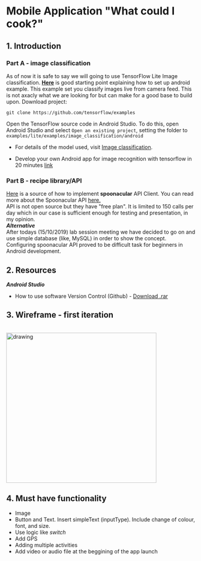 # Mobile Application "What could I cook?"
## 1. Introduction
### Part A - image classification
As of now it is safe to say we will going to use TensorFlow Lite Image classification.
[**Here**](https://github.com/tensorflow/examples/tree/master/lite/examples/image_classification/android) is good starting point explaining how to set up android example. This example set you classify images live from camera feed. This is not axacly what we are looking for but can make for a good base to build upon.
Download project: 
```
git clone https://github.com/tensorflow/examples
```

Open the TensorFlow source code in Android Studio. To do this, open Android
Studio and select `Open an existing project`, setting the folder to
`examples/lite/examples/image_classification/android`

* For details of the model used, visit [Image classification](https://www.tensorflow.org/lite/models/image_classification/overview).

* Develop your own Android app for image recognition with tensorflow in 20 minutes [link](https://medium.com/@sa_m_u/develop-your-own-android-image-recognition-app-with-tensorflow-in-20-minutes)

### Part B - recipe library/API</br>
[Here](https://github.com/ddsky/spoonacular-api-clients/tree/7bb2b9668369b3fd64300a8f078636da7dad9d6c/android) is a source of how to implement **spoonacular** API Client.
You can read more about the Spoonacular API [here.](https://github.com/dechantoine/androidproject/blob/master/spoonacular-api-slides.pdf)
<br>
API is not open source but they have "free plan". It is limited to 150 calls per day which in our case is sufficient enough for testing and presentation, in my opinion.
<br>
***Alternative***
<br>
After todays (15/10/2019) lab session meeting we have decided to go on and use simple database (like, MySQL) in order to show the concept. Configuring spoonacular API proved to be difficult task for beginners in Android development.

## 2. Resources
***Android Studio***
<br>
* How to use software Version Control (Github) - [Download .rar](https://drive.google.com/file/d/10Kzzxg9hnqzR5almRMRjjshyjvdeysXA/view?usp=sharing)


## 3. Wireframe - first iteration
<br>
<img src="https://github.com/dechantoine/what_could_I_cook_app/blob/master/wireframe%20giff.gif" alt="drawing" width="400"/>

## 4. Must have functionality

* Image
* Button and Text. Insert simpleText (inputType). Include change of colour, font, and size.
* Use logic like *switch*
* Add GPS
* Adding multiple activities
* Add video or audio file at the beggining of the app launch

